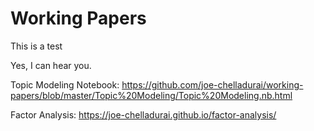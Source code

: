# Working Papers

This is a test

Yes, I can hear you.

Topic Modeling Notebook: https://github.com/joe-chelladurai/working-papers/blob/master/Topic%20Modeling/Topic%20Modeling.nb.html

Factor Analysis: https://joe-chelladurai.github.io/factor-analysis/

